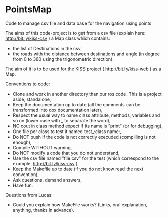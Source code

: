 PointsMap
=========

Code to manage csv file and data base for the navigation using points

The aims of this code-project is to get from a csv file (explain here: http://bit.ly/kiss-csv ) a Map class which contains:
  - the list of Destinations in the csv,
  - the roads with the distance between destinations and angle (in degree from 0 to 360 using the trigonometric direction).

The aim of it is to be used for the KISS project ( http://bit.ly/kiss-web ) as a Map.

Conventions to code:
  - Clone and work in another directory than our ros code. This is a project aside, standalone,
  - Keep the documentation up to date (all the comments can be transformed into dox documentation later),
  - Respect the usual way to name class attribute, methods, variables and so on (lower case with _ to separate the word),
  - NO cout in class method expect if its name is "print" (or for debugging),
  - One file per class to test it named test_:class name:,
  - Do NOT push if the code is not correctly execuded (compilling is not enough),
  - Compile WITHOUT warning,
  - Do NOT modify a code that you do not understand,
  - Use the csv file named "file.csv" for the test (which correspond to the example: http://bit.ly/kiss-csv ),
  - Keep the Makefile up to date (if you do not know read the next convention),
  - Ask questions, demand answers,
  - Have fun.

  Questions from Lucas:
  - Could you explain how MakeFile works? (Links, oral explanation, anything, thanks in advance).